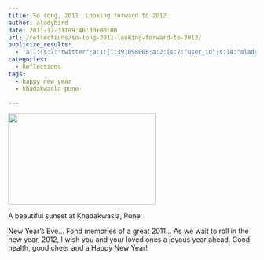 ```yaml
---
title: So long, 2011… Looking forward to 2012…
author: aladybird
date: 2011-12-31T09:46:30+00:00
url: /reflections/so-long-2011-looking-forward-to-2012/
publicize_results:
  - 'a:1:{s:7:"twitter";a:1:{i:391098008;a:2:{s:7:"user_id";s:14:"aladybirdblogs";s:7:"post_id";s:18:"153049398367092737";}}}'
categories:
  - Reflections
tags:
  - happy new year
  - khadakwasla pune

---
```

<div id="attachment_643" style="width: 310px" class="wp-caption aligncenter">
  <a href="http://funderfulworld.files.wordpress.com/2011/12/100_0808.jpg"><img class="size-medium wp-image-643" title="Khadakwasla Lake, Pune" src="http://funderfulworld.files.wordpress.com/2011/12/100_0808.jpg?w=300" alt="" width="300" height="185" /></a>
  
  <p class="wp-caption-text">
    A beautiful sunset at Khadakwasla, Pune
  </p>
</div>

New Year&#8217;s Eve&#8230; Fond memories of a great 2011&#8230; As we wait to roll in the new year, 2012, I wish you and your loved ones a joyous year ahead. Good health, good cheer and a Happy New Year!